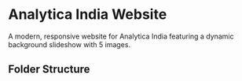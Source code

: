 # Analytica India Website

A modern, responsive website for Analytica India featuring a dynamic background slideshow with 5 images.

## Folder Structure

